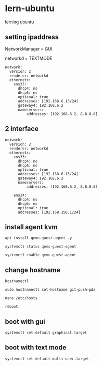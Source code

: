 # lern-ubuntu
lerning ubuntu

## setting ipaddress

NetworkManager = GUI

networkd = TEXTMODE

````
network:
  version: 2
  renderer: networkd
  ethernets:
    ens33:
      dhcp4: no
      dhcp6: no
      optional: true
      addresses: [192.168.6.13/24]
      gateway4: 192.168.6.2
      nameservers:
          addresses: [192.168.6.2, 8.8.8.8]
````

## 2 interface


````
network:
  version: 2
  renderer: networkd
  ethernets:
    ens33:
      dhcp4: no
      dhcp6: no
      optional: true
      addresses: [192.168.6.13/24]
      gateway4: 192.168.6.2
      nameservers:
          addresses: [192.168.6.2, 8.8.8.8]

    ens34:
      dhcp4: no
      dhcp6: no
      optional: true
      addresses: [192.168.150.1/24]
````


## install agent kvm

````
apt install qemu-guest-agent -y

systemctl status qemu-guest-agent

systemctl enable qemu-guest-agent
````

## change hostname

````
hostnamectl

sudo hostnamectl set-hostname git-push-pda

nano /etc/hosts

reboot
````

## boot with gui

````
systemctl set-default graphical.target
````

## boot with text mode

````
systemctl set-default multi-user.target
````
